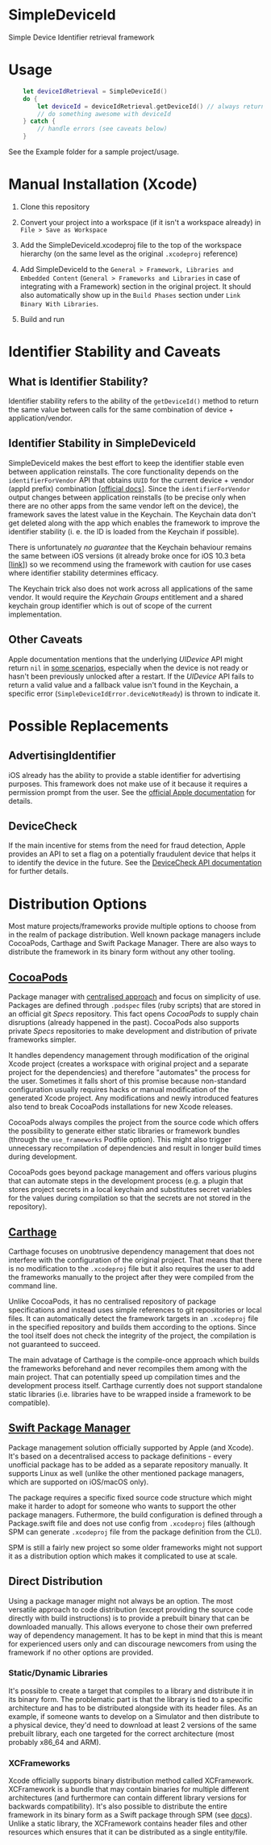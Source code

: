# SimpleDeviceId
Simple Device Identifier retrieval framework

# Usage
```swift
    let deviceIdRetrieval = SimpleDeviceId()
    do {
        let deviceId = deviceIdRetrieval.getDeviceId() // always returns value or throws
        // do something awesome with deviceId
    } catch {
        // handle errors (see caveats below)
    }
```

See the Example folder for a sample project/usage.

# Manual Installation (Xcode)

1. Clone this repository

2. Convert your project into a workspace (if it isn't a workspace already) in `File > Save as Workspace`

3. Add the SimpleDeviceId.xcodeproj file to the top of the workspace hierarchy (on the same level as the original `.xcodeproj` reference)

4. Add SimpleDeviceId to the `General > Framework, Libraries and Embedded Content` (`General > Frameworks and Libraries` in case of integrating with a Framework) section in the original project. It should also automatically show up in the `Build Phases` section under `Link Binary With Libraries`.

5. Build and run

# Identifier Stability and Caveats
## What is Identifier Stability?
Identifier stability refers to the ability of the `getDeviceId()` method to return the same value between calls for the same combination of device + application/vendor.

## Identifier Stability in SimpleDeviceId
SimpleDeviceId makes the best effort to keep the identifier stable even between application reinstalls. The core functionality depends on the `identifierForVendor` API that obtains `UUID` for the current device + vendor (appId prefix) combination [[official docs](https://developer.apple.com/documentation/uikit/uidevice/1620059-identifierforvendor)]. Since the `identifierForVendor` output changes between application reinstalls (to be precise only when there are no other apps from the same vendor left on the device), the framework saves the latest value in the Keychain. The Keychain data don't get deleted along with the app which enables the framework to improve the identifier stability (i. e. the ID is loaded from the Keychain if possible).

There is unfortunately *no guarantee* that the Keychain behaviour remains the same between iOS versions (it already broke once for iOS 10.3 beta [[link](https://developer.apple.com/forums/thread/36442?answerId=281900022#281900022)]) so we recommend using the framework with caution for use cases where identifier stability determines efficacy.

The Keychain trick also does not work across all applications of the same vendor. It would require the *Keychain Groups* entitlement and a shared keychain group identifier which is out of scope of the current implementation.

## Other Caveats
Apple documentation mentions that the underlying *UIDevice* API might return `nil` in [some scenarios](https://developer.apple.com/documentation/uikit/uidevice/1620059-identifierforvendor), especially when the device is not ready or hasn't been previously unlocked after a restart. If the *UIDevice* API fails to return a valid value and a fallback value isn't found in the Keychain, a specific error (`SimpleDeviceIdError.deviceNotReady`) is thrown to indicate it.

# Possible Replacements

## AdvertisingIdentifier
iOS already has the ability to provide a stable identifier for advertising purposes. This framework does not make use of it because it requires a permission prompt from the user. See the [official Apple documentation](https://developer.apple.com/documentation/adsupport/asidentifiermanager/1614151-advertisingidentifier) for details.

## DeviceCheck
If the main incentive for stems from the need for fraud detection, Apple provides an API to set a flag on a potentially fraudulent device that helps it to identify the device in the future. See the [DeviceCheck API documentation](https://developer.apple.com/documentation/devicecheck) for further details.

# Distribution Options
Most mature projects/frameworks provide multiple options to choose from in the realm of package distribution. Well known package managers include CocoaPods, Carthage and Swift Package Manager. There are also ways to distribute the framework in its binary form without any other tooling.

## [CocoaPods](https://cocoapods.org)
Package manager with [centralised approach](https://github.com/CocoaPods/Specs/tree/master/Specs) and focus on simplicity of use. Packages are defined through `.podspec` files (ruby scripts) that are stored in an official git *Specs* repository. This fact opens _CocoaPods_ to supply chain disruptions (already happened in the past). CocoaPods also supports private *Specs* repositories to make development and distribution of private frameworks simpler.

It handles dependency management through modification of the original Xcode project (creates a workspace with original project and a separate project for the dependencies) and therefore "automates" the process for the user. Sometimes it falls short of this promise because non-standard configuration usually requires hacks or manual modification of the generated Xcode project. Any modifications and newly introduced features also tend to break CocoaPods installations for new Xcode releases.

CocoaPods always compiles the project from the source code which offers the possibility to generate either static libraries or framework bundles (through the `use_frameworks` Podfile option). This might also trigger unnecessary recompilation of dependencies and result in longer build times during development. 

CocoaPods goes beyond package management and offers various plugins that can automate steps in the development process (e.g. a plugin that stores project secrets in a local keychain and substitutes secret variables for the values during compilation so that the secrets are not stored in the repository).

## [Carthage](https://github.com/Carthage/Carthage)
Carthage focuses on unobtrusive dependency management that does not interfere with the configuration of the original project. That means that there is no modification to the `.xcodeproj` file but it also requires the user to add the frameworks manually to the project after they were compiled from the command line.

Unlike CocoaPods, it has no centralised repository of package specifications and instead uses simple references to git repositories or local files. It can automatically detect the framework targets in an `.xcodeproj` file in the specified repository and builds them according to the options. Since the tool itself does not check the integrity of the project, the compilation is not guaranteed to succeed.

The main advatage of Carthage is the compile-once approach which builds the frameworks beforehand and never recompiles them among with the main project. That can potentially speed up compilation times and the development process itself. Carthage currently does not support standalone static libraries (i.e. libraries have to be wrapped inside a framework to be compatible).

## [Swift Package Manager](https://www.swift.org/package-manager/)
Package management solution officially supported by Apple (and Xcode). It's based on a decentralised access to package definitions - every unofficial package has to be added as a separate repository manually. It supports Linux as well (unlike the other mentioned package managers, which are supported on iOS/macOS only). 

The package requires a specific fixed source code structure which might make it harder to adopt for someone who wants to support the other package managers. Futhermore, the build configuration is defined through a Package.swift file and does not use config from `.xcodeproj` files (although SPM can generate `.xcodeproj` file from the package definition from the CLI).

SPM is still a fairly new project so some older frameworks might not support it as a distribution option which makes it complicated to use at scale.

## Direct Distribution
Using a package manager might not always be an option. The most versatile approach to code distribution (except providing the source code directly with build instructions) is to provide a prebuilt binary that can be downloaded manually. This allows everyone to chose their own preferred way of dependency management. It has to be kept in mind that this is meant for experienced users only and can discourage newcomers from using the framework if no other options are provided.

### Static/Dynamic Libraries
It's possible to create a target that compiles to a library and distribute it in its binary form. The problematic part is that the library is tied to a specific architecture and has to be distributed alongside with its header files. As an example, if someone wants to develop on a Simulator and then distribute to a physical device, they'd need to download at least 2 versions of the same prebuilt library, each one targeted for the correct architecture (most probably x86\_64 and ARM).

### XCFrameworks
Xcode officially supports binary distribution method called XCFramework. XCFramework is a bundle that may contain binaries for multiple different architectures (and furthermore can contain different library versions for backwards compatibility). It's also possible to distribute the entire framework in its binary form as a Swift package through SPM (see [docs](https://developer.apple.com/documentation/swift_packages/distributing_binary_frameworks_as_swift_packages)). Unlike a static library, the XCFramework contains header files and other resources which ensures that it can be distributed as a single entity/file.
